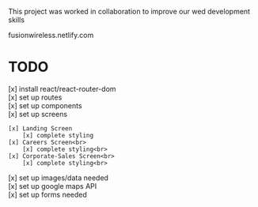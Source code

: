 This project was worked in collaboration to improve our wed development skills



fusionwireless.netlify.com


# TODO
[x] install react/react-router-dom <br>
[x] set up routes<br>
[x] set up components<br>
[x] set up screens<br>

    [x] Landing Screen
        [x] complete styling
    [x] Careers Screen<br>
        [x] complete styling<br>
    [x] Corporate-Sales Screen<br>
        [x] complete styling<br>
[x] set up images/data needed<br>
[x] set up google maps API<br>
[x] set up forms needed<br>
